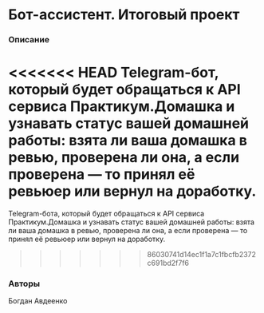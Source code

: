 # Бот-ассистент. Итоговый проект
### Описание
<<<<<<< HEAD
Telegram-бот, который будет обращаться к API сервиса Практикум.Домашка и узнавать статус вашей домашней работы: взята ли ваша домашка в ревью, проверена ли она, а если проверена — то принял её ревьюер или вернул на доработку.
=======
Telegram-бота, который будет обращаться к API сервиса Практикум.Домашка и узнавать статус вашей домашней работы: взята ли ваша домашка в ревью, проверена ли она, а если проверена — то принял её ревьюер или вернул на доработку.
>>>>>>> 86030741d14ec1f1a7c1fbcfb2372c691bd2f7f6
### Авторы
Богдан Авдеенко